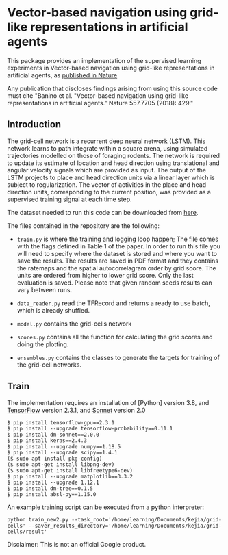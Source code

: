 # Vector-based navigation using grid-like representations in artificial agents

This package provides an implementation of the supervised learning experiments
in Vector-based navigation using grid-like representations in artificial agents,
as [published in Nature](https://www.nature.com/articles/s41586-018-0102-6)

Any publication that discloses findings arising from using this source code must
cite "Banino et al. "Vector-based navigation using grid-like representations in
artificial agents." Nature 557.7705 (2018): 429."

## Introduction

The grid-cell network is a recurrent deep neural network (LSTM). This network
learns to path integrate within a square arena, using simulated trajectories
modelled on those of foraging rodents. The network is required to update its
estimate of location and head direction using translational and angular velocity
signals which are provided as input. The output of the LSTM projects to place
and head direction units via a linear layer which is subject to regularization.
The vector of activities in the place and head direction units, corresponding to
the current position, was provided as a supervised training signal at each time
step.

The dataset needed to run this code can be downloaded from
[here](https://console.cloud.google.com/storage/browser/grid-cells-datasets).

The files contained in the repository are the following:

*   `train.py` is where the training and logging loop happen; The file comes
    with the flags defined in Table 1 of the paper. In order to run this file
    you will need to specify where the dataset is stored and where you want to
    save the results. The results are saved in PDF format and they contains the
    ratemaps and the spatial autocorrelagram order by grid score. The units are
    ordered from higher to lower grid score. Only the last evaluation is saved.
    Please note that given random seeds results can vary between runs.

*   `data_reader.py` read the TFRecord and returns a ready to use batch, which
    is already shuffled.

*   `model.py` contains the grid-cells network

*   `scores.py` contains all the function for calculating the grid scores and
    doing the plotting.

*   `ensembles.py` contains the classes to generate the targets for training of
    the grid-cell networks.

## Train

The implementation requires an installation of
[Python] version 3.8, and
[TensorFlow](https://www.tensorflow.org/) version 2.3.1, and
[Sonnet](https://github.com/deepmind/sonnet) version 2.0

```shell
$ pip install tensorflow-gpu==2.3.1
$ pip install --upgrade tensorflow-probability==0.11.1
$ pip install dm-sonnet==2.0.0
$ pip install keras==2.4.3
$ pip install --upgrade numpy==1.18.5
$ pip install --upgrade scipy==1.4.1
($ sudo apt install pkg-config)
($ sudo apt-get install libpng-dev)
($ sudo apt-get install libfreetype6-dev)
$ pip install --upgrade matplotlib==3.3.2
$ pip install --upgrade 1.12.1
$ pip install dm-tree==0.1.5
$ pip install absl-py==1.15.0
```

An example training script can be executed from a python interpreter:

```shell
python train_new2.py --task_root='/home/learning/Documents/kejia/grid-cells' --saver_results_directory='/home/learning/Documents/kejia/grid-cells/result'

```

Disclaimer: This is not an official Google product.


